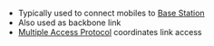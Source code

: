 - Typically used to connect mobiles to [Base Station](Wireless/Wi-Fi/802.11%20LAN%20Architecture/Base%20Station.md)
- Also used as backbone link
- [Multiple Access Protocol](OSI%20layers/Link%20layer/Multi-Access%20Protocol.md) coordinates link access

